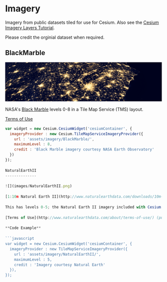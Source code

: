 Imagery
=======

Imagery from public datasets tiled for use for Cesium.  Also see the [Cesium Imagery Layers Tutorial](http://cesium.agi.com/2013/01/04/Cesium-Imagery-Layers-Tutorial/).

Please credit the orginial dataset when required.

BlackMarble
------------

![](images/BlackMarble.png)

NASA's [Black Marble](http://earthobservatory.nasa.gov/Features/NightLights/) levels 0-8 in a Tile Map Service (TMS) layout.

[Terms of Use](http://www.nasa.gov/audience/formedia/features/MP_Photo_Guidelines.html)

```javascript
var widget = new Cesium.CesiumWidget('cesiumContainer', {
  imageryProvider : new Cesium.TileMapServiceImageryProvider({
    url : 'assets/imagery/BlackMarble/',
    maximumLevel : 8,
    credit : 'Black Marble imagery courtesy NASA Earth Observatory'
  })
});

NaturalEarthII
--------------

![](images/NaturalEarthII.png)

[1:10m Natural Earth II](http://www.naturalearthdata.com/downloads/10m-raster-data/10m-natural-earth-2/) in a Tile Map Service (TMS) layout.  This is reasonable imagery for space applications like the [Cygnus simulation](http://cesium.agi.com/cygnus/) developed by [AGI](http://www.agi.com/).  Some pixelation is noticeable when viewing from satellites in low Earth orbit.

This has levels 0-5; the Natural Earth II imagery included with Cesium ([Source/Assets/Textures/NaturalEarthII](https://github.com/AnalyticalGraphicsInc/cesium/tree/master/Source/Assets/Textures/NaturalEarthII)) only has level 0-2.

[Terms of Use](http://www.naturalearthdata.com/about/terms-of-use/) (public domain)

**Code Example**

```javascript
var widget = new Cesium.CesiumWidget('cesiumContainer', {
  imageryProvider : new TileMapServiceImageryProvider({
    url : 'assets/imagery/NaturalEarthII/',
    maximumLevel : 5,
    credit : 'Imagery courtesy Natural Earth'
  }),
});

```
